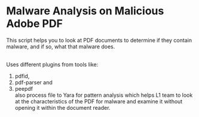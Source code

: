 # Malware Analysis on Malicious Adobe PDF
This script helps you to look at PDF documents to determine if they contain malware, and if so, what that malware does. <br><br>

Uses different plugins from tools like:
1. pdfid, 
2. pdf-parser and 
3. peepdf <br/>
also process file to Yara for pattern analysis which helps L1 team to look at the characteristics of the PDF for malware and examine it without opening it within the document reader. 



